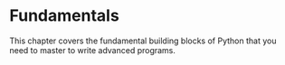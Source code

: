 # Fundamentals

This chapter covers the fundamental building blocks of Python that you need to master to write advanced programs.

```{tableofcontents}

```
